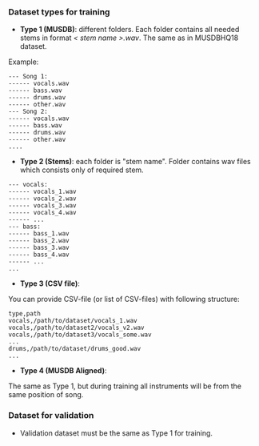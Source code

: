 ### Dataset types for training

* **Type 1 (MUSDB)**: different folders. Each folder contains all needed stems in format _< stem name >.wav_. The same as in MUSDBHQ18 dataset. 

Example:
```
--- Song 1:
------ vocals.wav  
------ bass.wav 
------ drums.wav
------ other.wav
--- Song 2:
------ vocals.wav  
------ bass.wav 
------ drums.wav
------ other.wav
....
```

* **Type 2 (Stems)**: each folder is "stem name". Folder contains wav files which consists only of required stem.
```
--- vocals:
------ vocals_1.wav
------ vocals_2.wav
------ vocals_3.wav
------ vocals_4.wav
------ ...
--- bass:
------ bass_1.wav
------ bass_2.wav
------ bass_3.wav
------ bass_4.wav
------ ...
...
```

* **Type 3 (CSV file)**:

You can provide CSV-file (or list of CSV-files) with following structure:
```
type,path
vocals,/path/to/dataset/vocals_1.wav
vocals,/path/to/dataset2/vocals_v2.wav
vocals,/path/to/dataset3/vocals_some.wav
...
drums,/path/to/dataset/drums_good.wav
...
```

* **Type 4 (MUSDB Aligned)**:

The same as Type 1, but during training all instruments will be from the same position of song. 

### Dataset for validation

* Validation dataset must be the same as Type 1 for training.